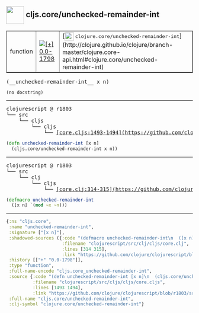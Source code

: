 ## <img width="48px" valign="middle" src="http://i.imgur.com/Hi20huC.png"> cljs.core/unchecked-remainder-int

 <table border="1">
<tr>
<td>function</td>
<td><a href="https://github.com/cljsinfo/api-refs/tree/0.0-1798"><img valign="middle" alt="[+] 0.0-1798" src="https://img.shields.io/badge/+-0.0--1798-lightgrey.svg"></a> </td>
<td>
[<img height="24px" valign="middle" src="http://i.imgur.com/1GjPKvB.png"> <samp>clojure.core/unchecked-remainder-int</samp>](http://clojure.github.io/clojure/branch-master/clojure.core-api.html#clojure.core/unchecked-remainder-int)
</td>
</tr>
</table>

 <samp>
(__unchecked-remainder-int__ x n)<br>
</samp>

```
(no docstring)
```

---

 <pre>
clojurescript @ r1803
└── src
    └── cljs
        └── cljs
            └── <ins>[core.cljs:1493-1494](https://github.com/clojure/clojurescript/blob/r1803/src/cljs/cljs/core.cljs#L1493-L1494)</ins>
</pre>

```clj
(defn unchecked-remainder-int [x n]
  (cljs.core/unchecked-remainder-int x n))
```


---

 <pre>
clojurescript @ r1803
└── src
    └── clj
        └── cljs
            └── <ins>[core.clj:314-315](https://github.com/clojure/clojurescript/blob/r1803/src/clj/cljs/core.clj#L314-L315)</ins>
</pre>

```clj
(defmacro unchecked-remainder-int
  ([x n] `(mod ~x ~n)))
```

---

```clj
{:ns "cljs.core",
 :name "unchecked-remainder-int",
 :signature ["[x n]"],
 :shadowed-sources ({:code "(defmacro unchecked-remainder-int\n  ([x n] `(mod ~x ~n)))",
                     :filename "clojurescript/src/clj/cljs/core.clj",
                     :lines [314 315],
                     :link "https://github.com/clojure/clojurescript/blob/r1803/src/clj/cljs/core.clj#L314-L315"}),
 :history [["+" "0.0-1798"]],
 :type "function",
 :full-name-encode "cljs.core_unchecked-remainder-int",
 :source {:code "(defn unchecked-remainder-int [x n]\n  (cljs.core/unchecked-remainder-int x n))",
          :filename "clojurescript/src/cljs/cljs/core.cljs",
          :lines [1493 1494],
          :link "https://github.com/clojure/clojurescript/blob/r1803/src/cljs/cljs/core.cljs#L1493-L1494"},
 :full-name "cljs.core/unchecked-remainder-int",
 :clj-symbol "clojure.core/unchecked-remainder-int"}

```
